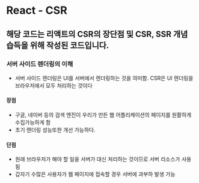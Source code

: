 # React - CSR

## 해당 코드는 리액트의 CSR의 장단점 및 CSR, SSR 개념 습득을 위해 작성된 코드입니다.

### 서버 사이드 렌더링의 이해

* 서버 사이드 렌더링은 UI를 서버에서 렌더링하는 것을 의미함. CSR은 UI 렌더링을 브라우저에서 모두 처리하는 것이다

#### 장점 

* 구글, 네이버 등의 검색 엔진이 우리가 만든 웹 어플리케이션의 페이지를 원활하게 수집가능하게 함
* 초기 렌더링 성능또한 개선 가능하다.

#### 단점

* 원래 브라우저가 해야 할 일을 서버가 대신 처리하는 것이므로 서버 리소스가 사용됨
* 갑자기 수많은 사용자가 웹 페이지에 접속할 경우 서버에 과부하 발생 가능
